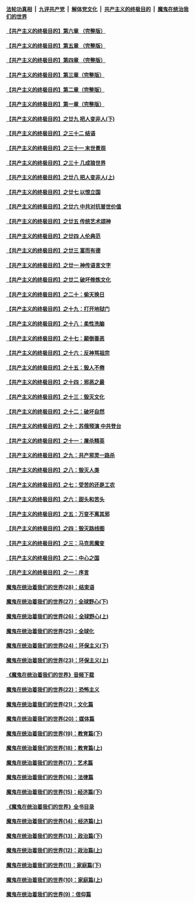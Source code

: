 ####  [法轮功真相](../../../../basic/blob/master/README.md?t=05230331) &nbsp;|&nbsp; [九评共产党](../../../../9ping.md/blob/master/README.md?t=05230331) &nbsp;|&nbsp; [解体党文化](../../../../jtdwh.md/blob/master/README.md?t=05230331)  &nbsp;|&nbsp; [共产主义的终极目的](../../../../gczydzjmd.md/blob/master/README.md?t=05230331) &nbsp;|&nbsp; [魔鬼在统治我们的世界](../../../../mgztzwmdsj.md/blob/master/README.md?t=05230331) 

#### [【共产主义的终极目的】第六章 （完整版）](../pages/nsc422/n11428913.md?t=05230331) 

#### [【共产主义的终极目的】第五章 （完整版）](../pages/nsc422/n11428912.md?t=05230331) 

#### [【共产主义的终极目的】第四章 （完整版）](../pages/nsc422/n11428907.md?t=05230331) 

#### [【共产主义的终极目的】第三章（完整版）](../pages/nsc422/n11428848.md?t=05230331) 

#### [【共产主义的终极目的】第二章（完整版）](../pages/nsc422/n11428831.md?t=05230331) 

#### [【共产主义的终极目的】第一章（完整版）](../pages/nsc422/n11417651.md?t=05230331) 

#### [【共产主义的终极目的】之廿九 把人变非人(下)](../pages/nsc422/n11344140.md?t=05230331) 

#### [【共产主义的终极目的】之三十二 结语](../pages/nsc422/n11360535.md?t=05230331) 

#### [【共产主义的终极目的】之三十一 末世景观](../pages/nsc422/n11351129.md?t=05230331) 

#### [【共产主义的终极目的】之三十 几成狼世界](../pages/nsc422/n11348280.md?t=05230331) 

#### [【共产主义的终极目的】之廿八 把人变非人(上)](../pages/nsc422/n11340492.md?t=05230331) 

#### [【共产主义的终极目的】之廿七 以恨立国](../pages/nsc422/n11336944.md?t=05230331) 

#### [【共产主义的终极目的】之廿六 中共对抗普世价值](../pages/nsc422/n11324785.md?t=05230331) 

#### [【共产主义的终极目的】之廿五 传统艺术颂神](../pages/nsc422/n11296396.md?t=05230331) 

#### [【共产主义的终极目的】之廿四 人伦典范](../pages/nsc422/n11296397.md?t=05230331) 

#### [【共产主义的终极目的】之廿三 富而有德](../pages/nsc422/n11283598.md?t=05230331) 

#### [【共产主义的终极目的】之廿一 神传语言文字](../pages/nsc422/n11263265.md?t=05230331) 

#### [【共产主义的终极目的】之廿二 破坏修炼文化](../pages/nsc422/n11245728.md?t=05230331) 

#### [【共产主义的终极目的】之二十：偷天换日](../pages/nsc422/n11238846.md?t=05230331) 

#### [【共产主义的终极目的】之十九：打开地狱门](../pages/nsc422/n11206376.md?t=05230331) 

#### [【共产主义的终极目的】之十八：柔性洗脑](../pages/nsc422/n11199994.md?t=05230331) 

#### [【共产主义的终极目的】之十七：颠倒善恶](../pages/nsc422/n11179782.md?t=05230331) 

#### [【共产主义的终极目的】之十六：反神骂祖宗](../pages/nsc422/n11166798.md?t=05230331) 

#### [【共产主义的终极目的】之十五：毁人不倦](../pages/nsc422/n11166792.md?t=05230331) 

#### [【共产主义的终极目的】之十四：邪恶之最](../pages/nsc422/n11150249.md?t=05230331) 

#### [【共产主义的终极目的】之十三：毁灭文化](../pages/nsc422/n11135227.md?t=05230331) 

#### [【共产主义的终极目的】之十二：破坏自然](../pages/nsc422/n11135214.md?t=05230331) 

#### [【共产主义的终极目的】之十：苏俄预演 中共登台](../pages/nsc422/n11118424.md?t=05230331) 

#### [【共产主义的终极目的】之十一：屠杀精英](../pages/nsc422/n11118442.md?t=05230331) 

#### [【共产主义的终极目的】之九：共产邪灵一路杀](../pages/nsc422/n11114139.md?t=05230331) 

#### [【共产主义的终极目的】之八：毁灭人类](../pages/nsc422/n11108503.md?t=05230331) 

#### [【共产主义的终极目的】之七：受苦的还是工农](../pages/nsc422/n11101809.md?t=05230331) 

#### [【共产主义的终极目的】之六：甜头和苦头](../pages/nsc422/n11096971.md?t=05230331) 

#### [【共产主义的终极目的】之五：万变不离其邪](../pages/nsc422/n11091285.md?t=05230331) 

#### [【共产主义的终极目的】之四：毁灭路线图](../pages/nsc422/n11086284.md?t=05230331) 

#### [【共产主义的终极目的】之三：马克思魔变](../pages/nsc422/n11061941.md?t=05230331) 

#### [【共产主义的终极目的】之二：中心之国](../pages/nsc422/n11047728.md?t=05230331) 

#### [【共产主义的终极目的】之一：序言](../pages/nsc422/n11086077.md?t=05230331) 

#### [魔鬼在统治着我们的世界(28)：结束语](../pages/nsc422/n10936246.md?t=05230331) 

#### [魔鬼在统治着我们的世界(27)：全球野心(下)](../pages/nsc422/n10928319.md?t=05230331) 

#### [魔鬼在统治着我们的世界(26)：全球野心(上)](../pages/nsc422/n10900318.md?t=05230331) 

#### [魔鬼在统治着我们的世界(25)：全球化](../pages/nsc422/n10788205.md?t=05230331) 

#### [魔鬼在统治着我们的世界(24)：环保主义(下)](../pages/nsc422/n10695307.md?t=05230331) 

#### [魔鬼在统治着我们的世界(23)：环保主义(上)](../pages/nsc422/n10688613.md?t=05230331) 

#### [《魔鬼在统治着我们的世界》音频下载](../pages/nsc422/n10635553.md?t=05230331) 

#### [魔鬼在统治着我们的世界(22)：恐怖主义](../pages/nsc422/n10614727.md?t=05230331) 

#### [魔鬼在统治着我们的世界(21)：文化篇](../pages/nsc422/n10597706.md?t=05230331) 

#### [魔鬼在统治着我们的世界(20)：媒体篇](../pages/nsc422/n10586579.md?t=05230331) 

#### [魔鬼在统治着我们的世界(19)：教育篇(下)](../pages/nsc422/n10564808.md?t=05230331) 

#### [魔鬼在统治着我们的世界(18)：教育篇(上)](../pages/nsc422/n10526970.md?t=05230331) 

#### [魔鬼在统治着我们的世界(17)：艺术篇](../pages/nsc422/n10499093.md?t=05230331) 

#### [魔鬼在统治着我们的世界(16)：法律篇](../pages/nsc422/n10485969.md?t=05230331) 

#### [魔鬼在统治着我们的世界(15)：经济篇(下)](../pages/nsc422/n10469975.md?t=05230331) 

#### [《魔鬼在统治着我们的世界》全书目录](../pages/nsc422/n10464261.md?t=05230331) 

#### [魔鬼在统治着我们的世界(14)：经济篇(上)](../pages/nsc422/n10457370.md?t=05230331) 

#### [魔鬼在统治着我们的世界(13)：政治篇(下)](../pages/nsc422/n10448270.md?t=05230331) 

#### [魔鬼在统治着我们的世界(12)：政治篇(上)](../pages/nsc422/n10444576.md?t=05230331) 

#### [魔鬼在统治着我们的世界(11)：家庭篇(下)](../pages/nsc422/n10440961.md?t=05230331) 

#### [魔鬼在统治着我们的世界(10)：家庭篇(上)](../pages/nsc422/n10435448.md?t=05230331) 

#### [魔鬼在统治着我们的世界(9)：信仰篇](../pages/nsc422/n10432159.md?t=05230331) 

